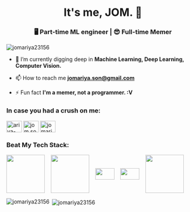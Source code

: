 <h1 align="center">It's me, JOM. 👋</h1>
<h3 align="center">🖥 Part-time ML engineer | 😎 Full-time Memer</h3>

<p align="left"> <img src="https://komarev.com/ghpvc/?username=jomariya23156&label=Profile%20views&color=0e75b6&style=flat" alt="jomariya23156" /> </p>

- 🌱 I’m currently digging deep in **Machine Learning, Deep Learning, Computer Vision.**

- 📫 How to reach me **jomariya.son@gmail.com**

- ⚡ Fun fact **I'm a memer, not a programmer. :V**

<h3 align="left">In case you had a crush on me:</h3>
<p align="left">
<a href="https://linkedin.com/in/ariya-sontrapornpol" target="blank"><img align="center" src="https://raw.githubusercontent.com/rahuldkjain/github-profile-readme-generator/master/src/images/icons/Social/linked-in-alt.svg" alt="ariya-sontrapornpol" height="30" width="40" /></a>
<a href="https://fb.com/jom.soyerz" target="blank"><img align="center" src="https://raw.githubusercontent.com/rahuldkjain/github-profile-readme-generator/master/src/images/icons/Social/facebook.svg" alt="jom.soyerz" height="30" width="40" /></a>
<a href="https://instagram.com/jomariya.s" target="blank"><img align="center" src="https://raw.githubusercontent.com/rahuldkjain/github-profile-readme-generator/master/src/images/icons/Social/instagram.svg" alt="jomariya.s" height="30" width="40" /></a>
</p>

<h3 align="left">Beat My Tech Stack:</h3>
<p align="left"> 
<img align="center" src="https://cdn.jsdelivr.net/gh/devicons/devicon/icons/google/google-original-wordmark.svg" width="100" height="100"/>&nbsp;&nbsp;&nbsp;
<img align="center" src="https://stackoverflow.design/assets/img/logos/so/logo-stackoverflow.svg" width="100" height="100"/>&nbsp;&nbsp;&nbsp;
<img align="center" src="https://upload.wikimedia.org/wikipedia/commons/4/43/GeeksforGeeks.svg" width="50" height="30"/>&nbsp;&nbsp;&nbsp;
<img align="center" src="https://upload.wikimedia.org/wikipedia/commons/a/a0/W3Schools_logo.svg" width="50" height="30"/>&nbsp;&nbsp;&nbsp;
<img align="center" src="https://upload.wikimedia.org/wikipedia/commons/f/f1/Pornhub-logo.svg" width="100" height="100"/>
</p>

<p><img align="left" src="https://github-readme-stats.vercel.app/api/top-langs?username=jomariya23156&show_icons=true&locale=en&layout=compact" alt="jomariya23156" /></p>

<p>&nbsp;<img align="center" src="https://github-readme-stats.vercel.app/api?username=jomariya23156&show_icons=true&locale=en" alt="jomariya23156" /></p>
